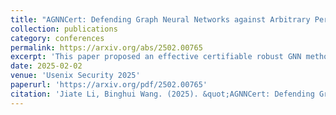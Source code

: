```yaml
---
title: "AGNNCert: Defending Graph Neural Networks against Arbitrary Perturbations with Deterministic Certification"
collection: publications
category: conferences
permalink: https://arxiv.org/abs/2502.00765
excerpt: 'This paper proposed an effective certifiable robust GNN method against arbitary perturbations'
date: 2025-02-02
venue: 'Usenix Security 2025'
paperurl: 'https://arxiv.org/pdf/2502.00765'
citation: 'Jiate Li, Binghui Wang. (2025). &quot;AGNNCert: Defending Graph Neural Networks against Arbitrary Perturbations with Deterministic Certification.&quot; <i>GitHub Usenix Security 2025</i>.'
---
```

